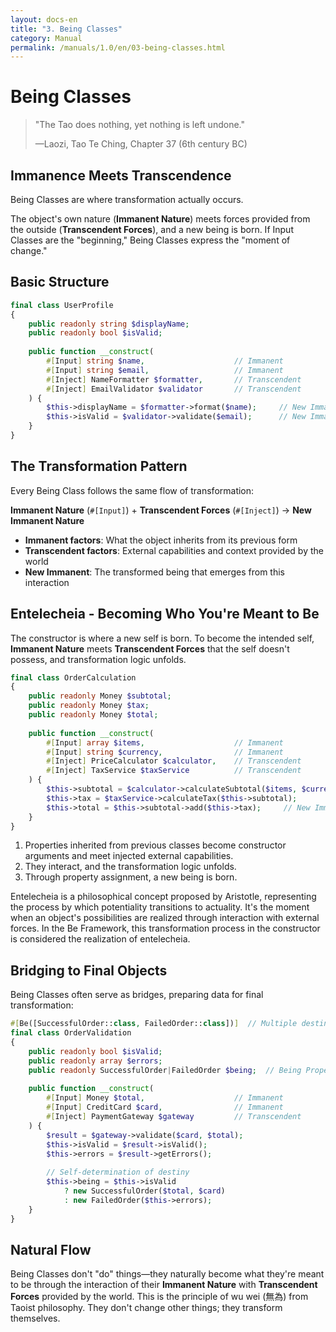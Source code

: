 ```yaml
---
layout: docs-en
title: "3. Being Classes"
category: Manual
permalink: /manuals/1.0/en/03-being-classes.html
---
```


# Being Classes

> "The Tao does nothing, yet nothing is left undone."
> 
> —Laozi, Tao Te Ching, Chapter 37 (6th century BC)

## Immanence Meets Transcendence

Being Classes are where transformation actually occurs.

The object's own nature (**Immanent Nature**) meets forces provided from the outside (**Transcendent Forces**), and a new being is born. If Input Classes are the "beginning," Being Classes express the "moment of change."

## Basic Structure

```php
final class UserProfile
{
    public readonly string $displayName;
    public readonly bool $isValid;
    
    public function __construct(
        #[Input] string $name,                    // Immanent
        #[Input] string $email,                   // Immanent
        #[Inject] NameFormatter $formatter,       // Transcendent
        #[Inject] EmailValidator $validator       // Transcendent
    ) {
        $this->displayName = $formatter->format($name);     // New Immanent
        $this->isValid = $validator->validate($email);      // New Immanent
    }
}
```

## The Transformation Pattern

Every Being Class follows the same flow of transformation:

**Immanent Nature** (`#[Input]`) + **Transcendent Forces** (`#[Inject]`) → **New Immanent Nature**

- **Immanent factors**: What the object inherits from its previous form
- **Transcendent factors**: External capabilities and context provided by the world
- **New Immanent**: The transformed being that emerges from this interaction

## Entelecheia - Becoming Who You're Meant to Be

The constructor is where a new self is born. To become the intended self, **Immanent Nature** meets **Transcendent Forces** that the self doesn't possess, and transformation logic unfolds.

```php
final class OrderCalculation
{
    public readonly Money $subtotal;
    public readonly Money $tax;
    public readonly Money $total;
    
    public function __construct(
        #[Input] array $items,                    // Immanent
        #[Input] string $currency,                // Immanent
        #[Inject] PriceCalculator $calculator,    // Transcendent
        #[Inject] TaxService $taxService          // Transcendent
    ) {
        $this->subtotal = $calculator->calculateSubtotal($items, $currency);
        $this->tax = $taxService->calculateTax($this->subtotal);
        $this->total = $this->subtotal->add($this->tax);     // New Immanent
    }
}
```

1. Properties inherited from previous classes become constructor arguments and meet injected external capabilities.
2. They interact, and the transformation logic unfolds.
3. Through property assignment, a new being is born.

Entelecheia is a philosophical concept proposed by Aristotle, representing the process by which potentiality transitions to actuality. It's the moment when an object's possibilities are realized through interaction with external forces. In the Be Framework, this transformation process in the constructor is considered the realization of entelecheia.

## Bridging to Final Objects

Being Classes often serve as bridges, preparing data for final transformation:

```php
#[Be([SuccessfulOrder::class, FailedOrder::class])]  // Multiple destinies
final class OrderValidation
{
    public readonly bool $isValid;
    public readonly array $errors;
    public readonly SuccessfulOrder|FailedOrder $being;  // Being Property
    
    public function __construct(
        #[Input] Money $total,                    // Immanent
        #[Input] CreditCard $card,                // Immanent
        #[Inject] PaymentGateway $gateway         // Transcendent
    ) {
        $result = $gateway->validate($card, $total);
        $this->isValid = $result->isValid();
        $this->errors = $result->getErrors();
        
        // Self-determination of destiny
        $this->being = $this->isValid 
            ? new SuccessfulOrder($total, $card)
            : new FailedOrder($this->errors);
    }
}
```

## Natural Flow

Being Classes don't "do" things—they naturally become what they're meant to be through the interaction of their **Immanent Nature** with **Transcendent Forces** provided by the world. This is the principle of wu wei (無為) from Taoist philosophy. They don't change other things; they transform themselves.
